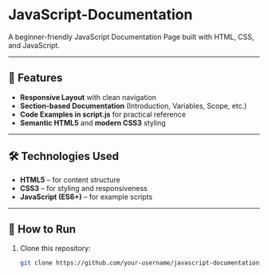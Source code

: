 # JavaScript-Documentation
A beginner-friendly JavaScript Documentation Page built with HTML, CSS, and JavaScript.


---

## 🚀 Features

- **Responsive Layout** with clean navigation  
- **Section-based Documentation** (Introduction, Variables, Scope, etc.)  
- **Code Examples in script.js** for practical reference  
- **Semantic HTML5** and **modern CSS3** styling  

---

## 🛠️ Technologies Used

- **HTML5** – for content structure  
- **CSS3** – for styling and responsiveness  
- **JavaScript (ES6+)** – for example scripts  

---

## 📖 How to Run

1. Clone this repository:  
   ```bash
   git clone https://github.com/your-username/javascript-documentation-page.git

